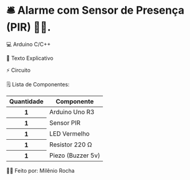 <!-- CSS only -->
<link href="https://cdn.jsdelivr.net/npm/bootstrap@5.2.3/dist/css/bootstrap.min.css" rel="stylesheet" integrity="sha384-rbsA2VBKQhggwzxH7pPCaAqO46MgnOM80zW1RWuH61DGLwZJEdK2Kadq2F9CUG65" crossorigin="anonymous">


# 🛎️ Alarme com Sensor de Presença (PIR) 🏃‍♂️.

💻 Arduino C/C++

📄 Texto Explicativo

⚡ Circuito

🗒️ Lista de Componentes:
<table class="table table-success">
 <thead>
    <tr>
      <th scope="col">Quantidade</th>
      <th scope="col">Componente</th>
    </tr>
  </thead>
  <tr>
      <th scope="row">1</th>
      <td>Arduino Uno R3</td>
   </tr>
    <tr>
      <th scope="row">1</th>
      <td>Sensor PIR</td>
   </tr>
    <tr>
      <th scope="row">1</th>
      <td>LED Vermelho</td>
   </tr>
    <tr>
      <th scope="row">1</th>
      <td>Resistor 220 Ω</td>
   </tr>
    <tr>
      <th scope="row">1</th>
      <td>Piezo (Buzzer 5v)</td>
   </tr>
</table>

🧑‍💻 Feito por: Milênio Rocha

